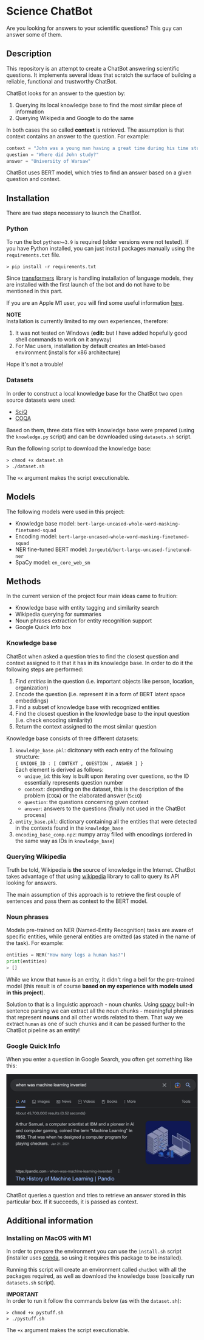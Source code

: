 # Science ChatBot

Are you looking for answers to your scientific questions? This guy can answer some of them.

## Description

This repository is an attempt to create a ChatBot answering scientific questions. It implements several ideas that scratch the surface of building a reliable, functional and trustworthy ChatBot.

ChatBot looks for an answer to the question by:
1. Querying its local knowledge base to find the most similar piece of information
2. Querying Wikipedia and Google to do the same

In both cases the so called **context** is retrieved. The assumption is that context contains an answer to the question. For example:

```python
context = "John was a young man having a great time during his time studying at University of Warsaw."
question = "Where did John study?"
answer = "University of Warsaw"
```

ChatBot uses BERT model, which tries to find an answer based on a given question and context.

## Installation

There are two steps necessary to launch the ChatBot.

### Python

To run the bot `python>=3.9` is required (older versions were not tested). If you have Python installed, you can just install packages manually using the `requirements.txt` file.

```shell
> pip install -r requirements.txt
```

Since [transformers](https://github.com/huggingface/transformers) library is handling installation of language models, they are installed with the first launch of the bot and do not have to be mentioned in this part.

If you are an Apple M1 user, you will find some useful information [here](#Installing-on-MacOS-with-M1).

**NOTE**<br>
Installation is currently limited to my own experiences, therefore:
1. It was not tested on Windows (**edit:** but I have added hopefully good shell commands to work on it anyway)
2. For Mac users, installation by default creates an Intel-based environment (installs for x86 architecture)

Hope it's not a trouble!

### Datasets

In order to construct a local knowledge base for the ChatBot two open source datasets were used:
* [SciQ](https://allenai.org/data/sciq)
* [COQA](https://paperswithcode.com/dataset/coqa)

Based on them, three data files with knowledge base were prepared (using the `knowledge.py` script) and can be downloaded using `datasets.sh` script.

Run the following script to download the knowledge base:

```shell
> chmod +x dataset.sh
> ./dataset.sh
```

The `+x` argument makes the script executionable.

## Models

The following models were used in this project:
* Knowledge base model: `bert-large-uncased-whole-word-masking-finetuned-squad`
* Encoding model: `bert-large-uncased-whole-word-masking-finetuned-squad`
* NER fine-tuned BERT model: `Jorgeutd/bert-large-uncased-finetuned-ner`
* SpaCy model: `en_core_web_sm`

## Methods

In the current version of the project four main ideas came to fruition:
* Knowledge base with entity tagging and similarity search
* Wikipedia querying for summaries
* Noun phrases extraction for entity recognition support
* Google Quick Info box

### Knowledge base

ChatBot when asked a question tries to find the closest question and context assigned to it that it has in its knowledge base. In order to do it the following steps are performed:
1. Find *entities* in the question (i.e. important objects like person, location, organization)
2. Encode the question (i.e. represent it in a form of BERT latent space embeddings)
3. Find a subset of knowledge base with recognized entities
4. Find the closest question in the knowledge base to the input question (i.e. check encoding similarity)
5. Return the context assigned to the most similar question

Knowledge base consists of three different datasets:
1. `knowledge_base.pkl`: dicitonary with each entry of the following structure:<br>
    `{ UNIQUE_ID : [ CONTEXT , QUESTION , ANSWER ] }`<br>
    Each element is derived as follows:
    * `unique_id`: this key is built upon iterating over questions, so the ID essentially represents question number
    * `context`: depending on the dataset, this is the description of the problem (`COQA`) or the elaborated answer (`SciQ`)
    * `question`: the questions concerning given context
    * `answer`: answers to the questions (finally not used in the ChatBot process)
2. `entity_base.pkl`: dictionary containing all the entities that were detected in the contexts found in the `knowledge_base`
3. `encoding_base_comp.npz`: numpy array filled with encodings (ordered in the same way as IDs in `knowledge_base`)

### Querying Wikipedia

Truth be told, Wikipedia is **the** source of knowledge in the Internet. ChatBot takes advantage of that using [wikipedia](https://github.com/goldsmith/Wikipedia) library to call to query its API looking for answers.

The main assumption of this approach is to retrieve the first couple of sentences and pass them as context to the BERT model.

### Noun phrases

Models pre-trained on NER (Named-Entity Recognition) tasks are aware of specific entities, while general entities are omitted (as stated in the name of the task). For example:

```python
entities = NER("How many legs a human has?")
print(entities)
> []
```

While we know that `human` is an entity, it didn't ring a bell for the pre-trained model (this result is of course **based on my experience with models used in this project**).

Solution to that is a linguistic approach - noun chunks. Using [spacy](https://github.com/explosion/spaCy) built-in sentence parsing we can extract all the noun chunks - meaningful phrases that represent **nouns** and all other words related to them. That way we extract `human` as one of such chunks and it can be passed further to the ChatBot pipeline as an entity!

### Google Quick Info

When you enter a question in Google Search, you often get something like this:

![Google Quick Info example](./images/google-quick-info.png)

ChatBot queries a question and tries to retrieve an answer stored in this particular box. If it succeeds, it is passed as context.

## Additional information

### Installing on MacOS with M1

In order to prepare the environment you can use the `install.sh` script (installer uses [conda](https://github.com/conda-forge/miniforge), so using it requires this package to be installed).

Running this script will create an environment called `chatbot` with all the packages required, as well as download the knowledge base (basically run `datasets.sh` script).

**IMPORTANT**<br>
In order to run it follow the commands below (as with the `dataset.sh`):

```shell
> chmod +x pystuff.sh
> ./pystuff.sh
```

The `+x` argument makes the script executionable.
